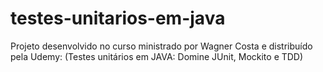 # testes-unitarios-em-java
Projeto desenvolvido no curso ministrado por Wagner Costa e distribuído pela Udemy:  (Testes unitários em JAVA: Domine JUnit, Mockito e TDD)
